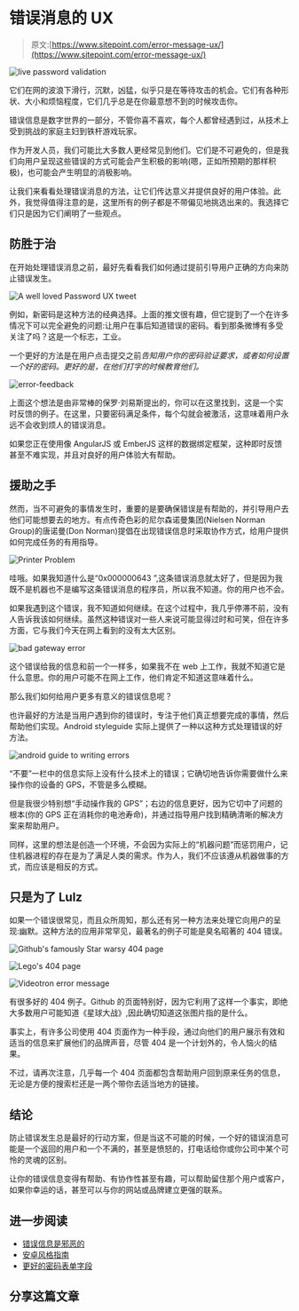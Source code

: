 # 错误消息的 UX

> 原文:[https://www.sitepoint.com/error-message-ux/](https://www.sitepoint.com/error-message-ux/)

![live password validation](../Images/87c18c5eb1a99f77081ba34faa0e353e.png)

它们在网的波浪下滑行，沉默，凶猛，似乎只是在等待攻击的机会。它们有各种形状、大小和烦恼程度，它们几乎总是在你最意想不到的时候攻击你。

错误信息是数字世界的一部分，不管你喜不喜欢，每个人都曾经遇到过，从技术上受到挑战的家庭主妇到铁杆游戏玩家。

作为开发人员，我们可能比大多数人更经常见到他们。它们是不可避免的，但是我们向用户呈现这些错误的方式可能会产生积极的影响(嗯，正如所预期的那样积极)，也可能会产生明显的消极影响。

让我们来看看处理错误消息的方法，让它们传达意义并提供良好的用户体验。此外，我觉得值得注意的是，这里所有的例子都是不带偏见地挑选出来的。我选择它们只是因为它们阐明了一些观点。

## 防胜于治

在开始处理错误消息之前，最好先看看我们如何通过提前引导用户正确的方向来防止错误发生。

![A well loved Password UX tweet](../Images/a388f0d87b4ff799b51db746483cd3f9.png)

例如，新密码是这种方法的经典选择。上面的推文很有趣，但它提到了一个在许多情况下可以完全避免的问题:让用户在事后知道错误的密码。看到那条微博有多受关注了吗？这是一个标志，工业。

一个更好的方法是在用户点击提交之前*告知用户你的密码验证要求，或者如何设置一个好的密码。更好的是，在他们打字的时候教育他们。*

![error-feedback](../Images/779e78e336593d2556b1aed2a76c5a71.png)

上面这个想法是由非常棒的保罗·刘易斯提出的，你可以在这里找到，这是一个实时反馈的例子。在这里，只要密码满足条件，每个勾就会被激活，这意味着用户永远不会收到烦人的错误消息。

如果您正在使用像 AngularJS 或 EmberJS 这样的数据绑定框架，这种即时反馈甚至不难实现，并且对良好的用户体验大有帮助。

## 援助之手

然而，当不可避免的事情发生时，重要的是要确保错误是有帮助的，并引导用户去他们可能想要去的地方。有点传奇色彩的尼尔森诺曼集团(Nielsen Norman Group)的唐诺曼(Don Norman)提倡在出现错误信息时采取协作方式，给用户提供如何完成任务的有用指导。

![Printer Problem ](../Images/a643ee0a0eef5bebedf61c3f50230587.png)

哇哦。如果我知道什么是“0x000000643 ”,这条错误消息就太好了，但是因为我既不是机器也不是编写这条错误消息的程序员，所以我不知道。你的用户也不会。

如果我遇到这个错误，我不知道如何继续。在这个过程中，我几乎停滞不前，没有人告诉我该如何继续。虽然这种错误对一些人来说可能显得过时和可笑，但在许多方面，它与我们今天在网上看到的没有太大区别。

![bad gateway error](../Images/d1d5bc0ee48ba616e05ab7dfebb0ebf4.png)

这个错误给我的信息和前一个一样多，如果我不在 web 上工作，我就不知道它是什么意思。你的用户可能不在网上工作，他们肯定不知道这意味着什么。

那么我们如何给用户更多有意义的错误信息呢？

也许最好的方法是当用户遇到你的错误时，专注于他们真正想要完成的事情，然后帮助他们实现。Android styleguide 实际上提供了一种以这种方式处理错误的好方法。

![android guide to writing errors](../Images/6de1ca2ca2ec071c9098adddba58118d.png)

“不要”一栏中的信息实际上没有什么技术上的错误；它确切地告诉你需要做什么来操作你的设备的 GPS，不管是多么模糊。

但是我很少特别想“手动操作我的 GPS”；右边的信息更好，因为它切中了问题的根本(你的 GPS 正在消耗你的电池寿命)，并通过指导用户找到精确清晰的解决方案来帮助用户。

同样，这里的想法是创造一个环境，不会因为实际上的“机器问题”而惩罚用户，记住机器进程的存在是为了满足人类的需求。作为人，我们不应该遵从机器做事的方式，而应该是相反的方式。

## 只是为了 Lulz

如果一个错误很常见，而且众所周知，那么还有另一种方法来处理它向用户的呈现:幽默。这种方法的应用非常罕见，最著名的例子可能是臭名昭著的 404 错误。

![Github's famously Star warsy 404 page](../Images/024ceaab5c8c40b634d7e2eec5aaebea.png)

![Lego's 404 page](../Images/251d9b5c663a0c31e274d478b0537d8c.png)

![Videotron error message](../Images/28f6cc12343e2f902bed3bdf044e16e4.png)

有很多好的 404 例子。Github 的页面特别好，因为它利用了这样一个事实，即绝大多数用户可能知道《星球大战》,因此确切知道这张图片指的是什么。

事实上，有许多公司使用 404 页面作为一种手段，通过向他们的用户展示有效和适当的信息来扩展他们的品牌声音，尽管 404 是一个计划外的，令人恼火的结果。

不过，请再次注意，几乎每一个 404 页面都包含帮助用户回到原来任务的信息，无论是方便的搜索栏还是一两个带你去适当地方的链接。

## 结论

防止错误发生总是最好的行动方案，但是当这不可能的时候，一个好的错误消息可能是一个返回的用户和一个不满的，甚至是愤怒的，打电话给你或你公司中某个可怜的灵魂的区别。

让你的错误信息变得有帮助、有协作性甚至有趣，可以帮助留住那个用户或客户，如果你幸运的话，甚至可以与你的网站或品牌建立更强的联系。

## 进一步阅读

*   [错误信息是邪恶的](http://www.jnd.org/dn.mss/error_messages_are_e.html)
*   [安卓风格指南](http://developer.android.com/design/style/writing.html)
*   [更好的密码表单字段](http://aerotwist.com/blog/better-password-form-fields/)

## 分享这篇文章